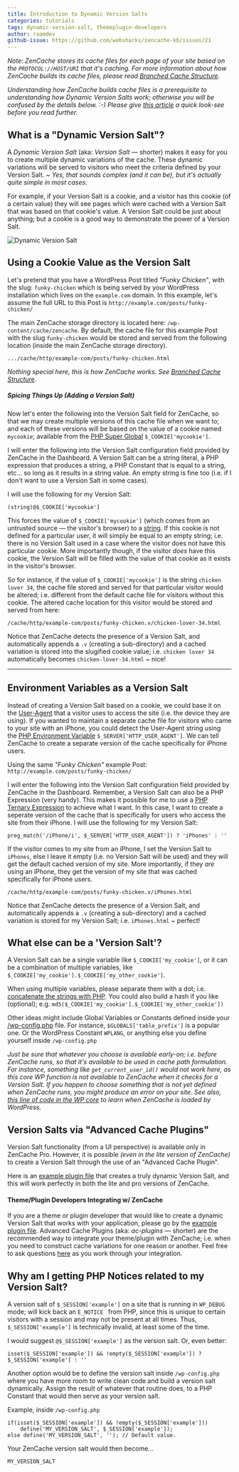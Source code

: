 ```yaml
---
title: Introduction to Dynamic Version Salts
categories: tutorials
tags: dynamic-version-salt, themeplugin-developers
author: raamdev
github-issue: https://github.com/websharks/zencache-kb/issues/21
---
```


_Note: ZenCache stores its cache files for each page of your site based on the `PROTOCOL://HOST/URI` that it's caching. For more information about how ZenCache builds its cache files, please read [Branched Cache Structure](https://zencache.com/kb-article/what-is-the-branched-cache-structure/)._

_Understanding how ZenCache builds cache files is a prerequisite to understanding how Dynamic Version Salts work; otherwise you will be confused by the details below. :-) Please give [this article](https://zencache.com/kb-article/what-is-the-branched-cache-structure/) a quick look-see before you read further._

## What is a "Dynamic Version Salt"?

A *Dynamic Version Salt* (aka: *Version Salt* — shorter) makes it easy for you to create multiple dynamic variations of the cache. These dynamic variations will be served to visitors who meet the criteria defined by your Version Salt. *~ Yes, that sounds complex (and it can be), but it's actually quite simple in most cases.*

For example, if your Version Salt is a cookie, and a visitor has this cookie (of a certain value) they will see pages which were cached with a Version Salt that was based on that cookie's value. A Version Salt could be just about anything; but a cookie is a good way to demonstrate the power of a Version Salt.

![Dynamic Version Salt](http://cdn.websharks-inc.com/zencache/uploads/2015/02/dynamic-version-salt.png)

## Using a Cookie Value as the Version Salt

Let's pretend that you have a WordPress Post titled *"Funky Chicken"*, with the slug: `funky-chicken` which is being served by your WordPress installation which lives on the `example.com` domain. In this example, let's assume the full URL to this Post is `http://example.com/posts/funky-chicken/`

The main ZenCache storage directory is located here: `/wp-content/cache/zencache`. By default, the cache file for this example Post with the slug `funky-chicken` would be stored and served from the following location (inside the main ZenCache storage directory).

```
.../cache/http/example-com/posts/funky-chicken.html
```

*Nothing special here, this is how ZenCache works. See [Branched Cache Structure](https://zencache.com/kb-article/what-is-the-branched-cache-structure/).*

##### Spicing Things Up (Adding a Version Salt)

Now let's enter the following into the Version Salt field for ZenCache, so that we may create multiple versions of this cache file when we want to; and each of these versions will be based on the value of a cookie named `mycookie`; available from the [PHP Super Global](http://www.php.net/manual/en/features.cookies.php) `$_COOKIE['mycookie']`.

I will enter the following into the Version Salt configuration field provided by ZenCache in the Dashboard. A Version Salt can be a string literal, a PHP expression that produces a string, a PHP Constant that is equal to a string, etc... so long as it results in a string value. An empty string is fine too (i.e. if I don't want to use a Version Salt in some cases).

I will use the following for my Version Salt:

```
(string)@$_COOKIE['mycookie']
```

This forces the value of `$_COOKIE['mycookie']` (which comes from an untrusted source — the visitor's browser) to a [string](http://www.php.net/manual/en/language.types.string.php). If this cookie is not defined for a particular user, it will simply be equal to an empty string; i.e. there is no Version Salt used in a case where the visitor does not have this particular cookie. More importantly though, if the visitor *does* have this cookie, the Version Salt will be filled with the value of that cookie as it exists in the visitor's browser.

So for instance, if the value of `$_COOKIE['mycookie']` is the string `chicken lover 34`, the cache file stored and served for that particular visitor would be altered; i.e. different from the default cache file for visitors without this cookie. The altered cache location for this visitor would be stored and served from here:

```
/cache/http/example-com/posts/funky-chicken.v/chicken-lover-34.html
```

Notice that ZenCache detects the presence of a Version Salt, and automatically appends a `.v` (creating a sub-directory) and a cached variation is stored into the slugified cookie value; i.e. `chicken lover 34` automatically becomes `chicken-lover-34.html` ~ nice!

----

## Environment Variables as a Version Salt

Instead of creating a Version Salt based on a cookie, we could base it on the [User-Agent](http://en.wikipedia.org/wiki/User_agent) that a visitor uses to access the site (i.e. the device they are using). If you wanted to maintain a separate cache file for visitors who came to your site with an iPhone, you could detect the User-Agent string using the [PHP Environment Variable](http://www.php.net/manual/en/reserved.variables.server.php) `$_SERVER['HTTP_USER_AGENT']`. We can tell ZenCache to create a separate version of the cache specifically for iPhone users.

Using the same *"Funky Chicken"* example Post: `http://example.com/posts/funky-chicken/`

I will enter the following into the Version Salt configuration field provided by ZenCache in the Dashboard. Remember, a Version Salt can also be a PHP Expression (very handy). This makes it possible for me to use a [PHP Ternary Expression](http://davidwalsh.name/php-shorthand-if-else-ternary-operators) to achieve what I want. In this case, I want to create a seperate version of the cache that is specifically for users who access the site from their iPhone. I will use the following for my Version Salt:

```
preg_match('/iPhone/i', $_SERVER['HTTP_USER_AGENT']) ? 'iPhones' : ''
```

If the visitor comes to my site from an iPhone, I set the Version Salt to `iPhones`, else I leave it empty (i.e. no Version Salt will be used) and they will get the default cached version of my site. More importantly, if they *are* using an iPhone, they get the version of my site that was cached specifically for iPhone users.

```
/cache/http/example-com/posts/funky-chicken.v/iPhones.html
```

Notice that ZenCache detects the presence of a Version Salt, and automatically appends a `.v` (creating a sub-directory) and a cached variation is stored for my Version Salt; i.e. `iPhones.html` ~ perfect!

## What else can be a 'Version Salt'?

A Version Salt can be a single variable like `$_COOKIE['my_cookie']`, or it can be a combination of multiple variables, like `$_COOKIE['my_cookie'].$_COOKIE['my_other_cookie']`.

When using multiple variables, please separate them with a dot; i.e. [concatenate the strings with PHP](http://www.php.net/manual/en/language.operators.string.php). You could also build a hash if you like (optional); e.g. `md5($_COOKIE['my_cookie'].$_COOKIE['my_other_cookie'])`

Other ideas might include Global Variables or Constants defined inside your [/wp-config.php](http://codex.wordpress.org/Editing_wp-config.php) file. For instance, `$GLOBALS['table_prefix']` is a popular one. Or the WordPress Constant `WPLANG`, or anything else you define yourself inside `/wp-config.php`

*Just be sure that whatever you choose is available early-on; i.e. before ZenCache runs, so that it's available to be used in cache path formulation. For instance, something like `get_current_user_id()` would not work here, as this core WP function is not available to ZenCache when it checks for a Version Salt. If you happen to choose something that is not yet defined when ZenCache runs, you might produce an error on your site. See also, [this line of code in the WP core](https://github.com/WordPress/WordPress/blob/master/wp-settings.php#L64) to learn when ZenCache is loaded by WordPress.*

## Version Salts via "Advanced Cache Plugins"

Version Salt functionality (from a UI perspective) is available only in ZenCache Pro. However, it is possible *(even in the lite version of ZenCache)* to create a Version Salt through the use of an "Advanced Cache Plugin".

Here is an [example plugin file](https://github.com/websharks/zencache/blob/000000-dev/zencache/includes/ac-plugin.example.php) that creates a truly dynamic Version Salt, and this will work perfectly in both the lite and pro versions of ZenCache.

#### Theme/Plugin Developers Integrating w/ ZenCache

If you are a theme or plugin developer that would like to create a dynamic Version Salt that works with your application, please go by the [example plugin file](https://github.com/websharks/zencache/blob/000000-dev/zencache/includes/ac-plugin.example.php). Advanced Cache Plugins (aka: *ac-plugins* — shorter) are the recommended way to integrate your theme/plugin with ZenCache; i.e. when you need to construct cache variations for one reason or another. Feel free to ask questions [here](https://github.com/websharks/zencache/issues) as you work through your integration.

## Why am I getting PHP Notices related to my Version Salt?

A version salt of `$_SESSION['example']` on a site that is running in `WP_DEBUG` mode; will kick back an `E_NOTICE ` from PHP, since this is unique to certain visitors with a session and may not be present at all times. Thus, `$_SESSION['example']` is technically invalid, at least some of the time.

I would suggest `@$_SESSION['example']` as the version salt. Or, even better: 
```
isset($_SESSION['example']) && !empty($_SESSION['example']) ? $_SESSION['example'] : ''
```

Another option would be to define the version salt inside `/wp-config.php` where you have more room to write clean code and build a version salt dynamically. Assign the result of whatever that routine does, to a PHP Constant that would then serve as your version salt.

Example, inside `/wp-config.php`
```
if(isset($_SESSION['example']) && !empty($_SESSION['example']))
    define('MY_VERSION_SALT', $_SESSION['example']);
else define('MY_VERSION_SALT', ''); // Default value.
```
Your ZenCache version salt would then become...
```
MY_VERSION_SALT
```
